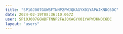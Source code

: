 ```yaml
---
title: "SP10J007GGWBFTNNP2FWJQKAGYX01YAPWJKNDC6DC"
date: 2024-02-19T08:36:10.067Z
user: SP10J007GGWBFTNNP2FWJQKAGYX01YAPWJKNDC6DC
layout: "users"
---
```

    